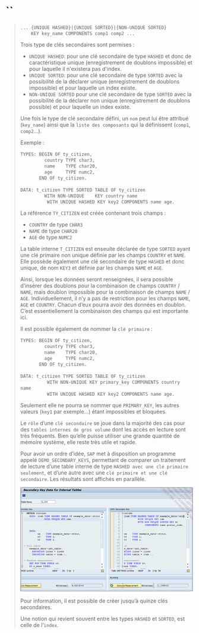 # **``**

> ```JS
> ... {UNIQUE HASHED}|{UNIQUE SORTED}|{NON-UNIQUE SORTED}
>     KEY key_name COMPONENTS comp1 comp2 ...
> ```
>
> Trois type de clés secondaires sont permises :
>
> - `UNIQUE HASHED`: pour une clé secondaire de type `HASHED` et donc de caractéristique unique (enregistrement de doublons impossible) et pour laquelle il n'existera pas d'index.
> - `UNIQUE SORTED`: pour une clé secondaire de type `SORTED` avec la possibilité de la déclarer unique (enregistrement de doublons impossible) et pour laquelle un index existe.
> - `NON-UNIQUE SORTED` pour une clé secondaire de type `SORTED` avec la possibilité de la déclarer non unique (enregistrement de doublons possible) et pour laquelle un index existe.
>
> Une fois le type de clé secondaire défini, un `nom` peut lui être attribué (`key_name`) ainsi que la `liste des composants` qui la définissent (`comp1`, `comp2`...).
>
> Exemple :
>
> ```JS
> TYPES: BEGIN OF ty_citizen,
>          country TYPE char3,
>          name    TYPE char20,
>          age     TYPE numc2,
>        END OF ty_citizen.
>
> DATA: t_citizen TYPE SORTED TABLE OF ty_citizen
>          WITH NON-UNIQUE    KEY country name
>           WITH UNIQUE HASHED KEY key2 COMPONENTS name age.
> ```
>
> La référence `TY_CITIZEN` est créée contenant trois champs :
>
> - `COUNTRY` de type `CHAR3`
> - `NAME` de type `CHAR20`
> - `AGE` de type `NUMC2`
>
> La table interne `T_CITIZEN` est enseuite déclarée de type `SORTED` ayant une clé primaire non unique définie par les champs `COUNTRY` et `NAME`. Elle possède également une clé secondaire de type `HASHED` et donc unique, de nom `KEY3` et définie par les champs `NAME` et `AGE`.
>
> Ainsi, lorsque les données seront renseignées, il sera possible d’insérer des doublons pour la combinaison de champs `COUNTRY` / `NAME`, mais doublon impossible pour la combinaison de champs `NAME` / `AGE`. Individuellement, il n’y a pas de restriction pour les champs `NAME`, `AGE` et `COUNTRY`. Chacun d’eux pourra avoir des données en doublon. C’est essentiellement la combinaison des champs qui est importante ici.
>
> Il est possible également de nommer la `clé primaire` :
>
> ```JS
> TYPES: BEGIN OF ty_citizen,
>          country TYPE char3,
>          name    TYPE char20,
>          age     TYPE numc2,
>        END OF ty_citizen.
>
> DATA: t_citizen TYPE SORTED TABLE OF ty_citizen
>           WITH NON-UNIQUE KEY primary_key COMPONENTS country name
>           WITH UNIQUE HASHED KEY key2 COMPONENTS name age.
> ```
>
> Seulement elle ne pourra se nommer que `PRIMARY_KEY`, les autres valeurs (`key1` par exemple...) étant impossibles et bloquées.
>
> Le `rôle` d’une `clé secondaire` se joue dans la majorité des cas pour des `tables internes de gros volume` dont les accès en lecture sont très fréquents. Bien qu’elle puisse utiliser une grande quantité de mémoire système, elle reste très utile et rapide.
>
> Pour avoir un ordre d’idée, `SAP` met à disposition un programme appelé `DEMO_SECONDARY_KEYS`, permettant de comparer un traitement de lecture d’une table interne de type `HASHED avec une clé primaire seulement`, et d’une autre avec une `clé primaire et une clé secondaire`. Les résultats sont affichés en parallèle.
>
> ![](../00_Ressources/07_07_01.png)
>
> Pour information, il est possible de créer jusqu’à quinze clés secondaires.
>
> Une notion qui revient souvent entre les types `HASHED` et `SORTED`, est celle de l’`index`.

